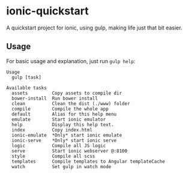 # ionic-quickstart
A quickstart project for ionic, using gulp, making life just that bit easier.

## Usage
For basic usage and explanation, just run `gulp help`:

```
Usage
  gulp [task]

Available tasks
  assets         Copy assets to compile dir
  bower-install  Run bower install
  clean          Clean the dist (./www) folder
  compile        Compile the whole app
  default        Alias for this help menu
  emulate        Start ionic emulator
  help           Display this help text.
  index          Copy index.html
  ionic-emulate  *Only* start ionic emulate
  ionic-serve    *Only* start ionic serve
  logic          Compile all JS logic
  serve          Start ionic webserver @:8100
  style          Compile all scss
  templates      Compile templates to Angular templateCache
  watch          Set gulp in watch mode
```